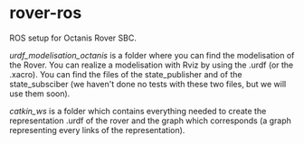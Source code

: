 # rover-ros
ROS setup for Octanis Rover SBC.

*urdf\_modelisation\_octanis* is a folder where you can find the modelisation of the Rover. You can realize a modelisation with Rviz by using the .urdf (or the .xacro). You can find the files of the state\_publisher and of the state\_subsciber (we haven't done no tests with these two files, but we will use them soon).

*catkin\_ws* is a folder which contains everything needed to create the representation .urdf of the rover and the graph which corresponds (a graph representing every links of the representation).



